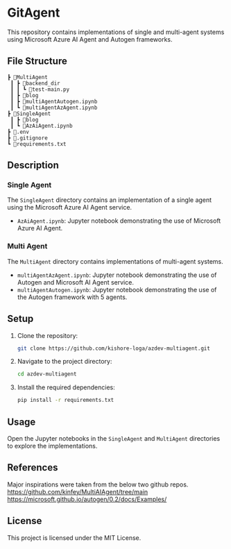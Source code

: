 # GitAgent

This repository contains implementations of single and multi-agent systems using Microsoft Azure AI Agent and Autogen frameworks.

## File Structure

```
┣ 📂MultiAgent
 ┃ ┣ 📂backend_dir
 ┃ ┃ ┗ 📜test-main.py
 ┃ ┣ 📂blog
 ┃ ┣ 📜multiAgentAutogen.ipynb
 ┃ ┗ 📜multiAgentAzAgent.ipynb
┣ 📂SingleAgent
 ┃ ┣ 📂blog
 ┃ ┗ 📜AzAiAgent.ipynb
┣ 📜.env
┣ 📜.gitignore
┗ 📜requirements.txt
```

## Description

### Single Agent

The `SingleAgent` directory contains an implementation of a single agent using the Microsoft Azure AI Agent service.

- `AzAiAgent.ipynb`: Jupyter notebook demonstrating the use of Microsoft Azure AI Agent.

### Multi Agent

The `MultiAgent` directory contains implementations of multi-agent systems.

- `multiAgentAzAgent.ipynb`: Jupyter notebook demonstrating the use of Autogen and Microsoft AI Agent service.
- `multiAgentAutogen.ipynb`: Jupyter notebook demonstrating the use of the Autogen framework with 5 agents.

## Setup

1. Clone the repository:
    ```bash
    git clone https://github.com/kishore-loga/azdev-multiagent.git
    ```
2. Navigate to the project directory:
    ```bash
    cd azdev-multiagent
    ```
3. Install the required dependencies:
    ```bash
    pip install -r requirements.txt
    ```

## Usage

Open the Jupyter notebooks in the `SingleAgent` and `MultiAgent` directories to explore the implementations.

## References
Major inspirations were taken from the below two github repos.
https://github.com/kinfey/MultiAIAgent/tree/main
https://microsoft.github.io/autogen/0.2/docs/Examples/

## License

This project is licensed under the MIT License.
